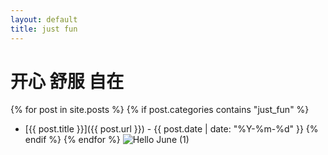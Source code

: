 ```yaml
---
layout: default
title: just fun
---
```


# 开心 舒服 自在

{% for post in site.posts %}
  {% if post.categories contains "just_fun" %}
  - [{{ post.title }}]({{ post.url }}) - {{ post.date | date: "%Y-%m-%d" }}
  {% endif %}
{% endfor %}
![Hello June (1)](https://github.com/assets/images/HelloJune.png)
